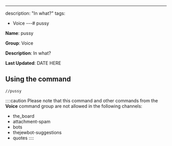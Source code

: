 ---
description: "In what?"
tags:
  - Voice
---# pussy

**Name**: pussy

**Group**: Voice

**Description**: In what?

**Last Updated**: DATE HERE

## Using the command

    //pussy

::::caution Please note that this command and other commands from the **Voice** command group are not allowed in the following channels:
- the_board
- attachment-spam
- bots
- thejewbot-suggestions
- quotes
::::